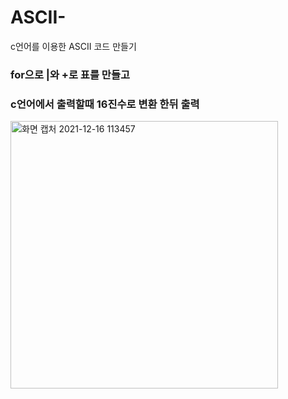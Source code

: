 # ASCII-
c언어를 이용한 ASCII 코드 만들기
 
### for으로 |와 +로  표를 만들고 
### c언어에서 출력할때 16진수로 변환 한뒤 출력

<img width="428" alt="화면 캡처 2021-12-16 113457" src="https://user-images.githubusercontent.com/93520535/146297504-ea8ff17b-a7d7-47e5-a1ca-6606d0e1bc48.png">

